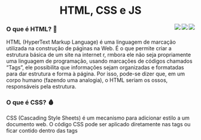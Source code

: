 <h1 align="center"> HTML, CSS e JS </h1>

<img align="right" src="https://img.shields.io/badge/Feito%20com-JavaScript-f0db4f?style=for-the-badge&logo=JavaScript&logoColor=f0db4f"/>
<img align="right" src="https://img.shields.io/badge/Feito%20com-CSS3-blue?style=for-the-badge&logo=CSS3&logoColor=blue"/>
<img align="right" src="https://img.shields.io/badge/Feito%20com-HTML5-e34c26?style=for-the-badge&logo=HTML5&logoColor=e34c26"/>

<h3> O que é HTML? 🦴 </h3>
<p> HTML (HyperText Markup Language) é uma linguagem de marcação utilizada na construção de páginas na Web. É o que permite criar a estrutura básica de um site na internet r, rmbora ele não seja propriamente uma linguagem de programação, usando marcações de códigos chamados “Tags”, ele possibilita que informações sejam organizadas e formatadas para dar estrutura e forma à página. Por isso, pode-se dizer que, em um corpo humano (fazendo uma analogia), o HTML seriam os ossos, responsáveis pela estrutura. </p>

<h3> O que é CSS? 🩸 </h3>
<p> CSS (Cascading Style Sheets) é um mecanismo para adicionar estilo a um documento web. O código CSS pode ser aplicado diretamente nas tags ou ficar contido dentro das tags <style>. Também é possível, em vez de colocar a formatação dentro do documento, criar um link para um arquivo CSS que contém os estilos. Por isso, na analogia do corpo humano, o HTML seria a pele, responsável pelo estilo/embelezamento (o emoji de sangue foi utilizado pois a boa circulação de sanuge auxilia na melhoria da quaidade da pele). </p>

<h3> O que é JavaScript? 🧠 </h3>
<p> JavaScript é uma linguagem de programação interpretada estruturada, de script em alto nível com tipagem dinâmica fraca e multiparadigma. Juntamente com HTML e CSS, o JavaScript é uma das três principais tecnologias da World Wide Web. Pode-se dizer que o JavaScript seriam os músculos do corpo, responsáveis por tornar a aplicação funcional. </p>

<h3> O que será encontrado ao longo desse repositório? </h3>
<p> Ao longo desse repositórios serão encontrados meus códigos em Java, com explicações e anotações sobre alguns assuntos sobre o que é utilizado nos códigos, como uma "aula/anotação". </p>

>🛑 NOTA: O repositório é constantemente atualizado. Podem haver códigos não funcionando e projetos pessoais inacabados.

<br>

<div align="center">
<img height="200em" alt="HTML" src="https://cdn-icons-png.flaticon.com/512/1051/1051277.png?w=360"/>

<img height="200em" alt="HTML" src="https://upload.wikimedia.org/wikipedia/commons/thumb/6/62/CSS3_logo.svg/800px-CSS3_logo.svg.png"/>

<img height="200em" alt="HTML" src="https://upload.wikimedia.org/wikipedia/commons/thumb/9/99/Unofficial_JavaScript_logo_2.svg/1200px-Unofficial_JavaScript_logo_2.svg.png"/>
</div>
